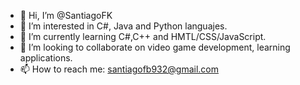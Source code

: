 - 👋 Hi, I’m @SantiagoFK
- 👀 I’m interested in C#, Java and Python languajes.
- 🌱 I’m currently learning C#,C++ and HMTL/CSS/JavaScript.
- 💞️ I’m looking to collaborate on video game development, learning applications.
- 📫 How to reach me: santiagofb932@gmail.com

<!---
SantiagoFK/SantiagoFK is a ✨ special ✨ repository because its `README.md` (this file) appears on your GitHub profile.
You can click the Preview link to take a look at your changes.
--->
